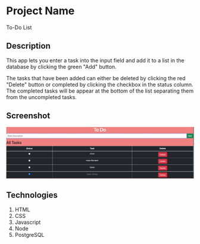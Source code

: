# Project Name

To-Do List

## Description

This app lets you enter a task into the input field and add it to a list in the database by clicking the green "Add" button.

The tasks that have been added can either be deleted by clicking the red "Delete" button or completed by clicking the checkbox in the status column.
The completed tasks will be appear at the bottom of the list separating them from the uncompleted tasks.


## Screenshot
![screenshot](/image/to-do-list.jpg)

## Technologies
1. HTML
2. CSS
3. Javascript
4. Node
5. PostgreSQL


